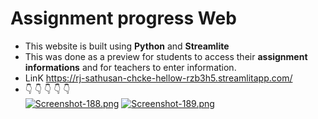 # Assignment progress Web
- This website is built using **Python** and **Streamlite**
- This was done as a preview for students to access their **assignment informations** and for teachers to enter information.
- LinK https://rj-sathusan-chcke-hellow-rzb3h5.streamlitapp.com/
- :point_down:	:point_down:	:point_down:	:point_down:	:point_down:	
[![Screenshot-188.png](https://i.postimg.cc/zfM6JXk1/Screenshot-188.png)](https://postimg.cc/7C3m94cB)
[![Screenshot-189.png](https://i.postimg.cc/MHJLQP4P/Screenshot-189.png)](https://postimg.cc/3499MB3m)
